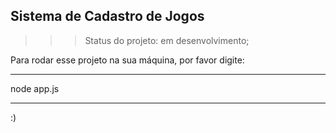 ## Sistema de Cadastro de Jogos
>>> Status do projeto: em desenvolvimento;

Para rodar esse projeto na sua máquina, por favor digite:

___
node app.js
___

:)